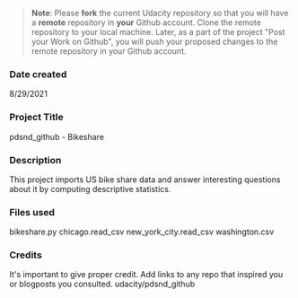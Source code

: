 >**Note**: Please **fork** the current Udacity repository so that you will have a **remote** repository in **your** Github account. Clone the remote repository to your local machine. Later, as a part of the project "Post your Work on Github", you will push your proposed changes to the remote repository in your Github account.

### Date created
8/29/2021
### Project Title
pdsnd_github - Bikeshare

### Description
This project imports US bike share data and answer interesting questions about it by computing descriptive statistics.

### Files used
bikeshare.py
chicago.read_csv
new_york_city.read_csv
washington.csv

### Credits
It's important to give proper credit. Add links to any repo that inspired you or blogposts you consulted.
udacity/pdsnd_github
